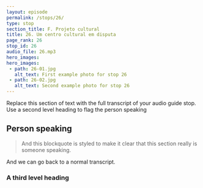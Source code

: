 ```yaml
---
layout: episode
permalink: /stops/26/
type: stop
section_title: F. Projeto cultural
title: 26. Um centro cultural em disputa
page_rank: 26
stop_id: 26
audio_file: 26.mp3
hero_images:
hero_images:
 - path: 26-01.jpg
   alt_text: First example photo for stop 26
 - path: 26-02.jpg
   alt_text: Second example photo for stop 26
---
```


Replace this section of text with the full transcript of your audio guide stop. Use a second level heading to flag the person speaking

## Person speaking

> And this blockquote is styled to make it clear that this section really is someone speaking.

And we can go back to a normal transcript.

### A third level heading

